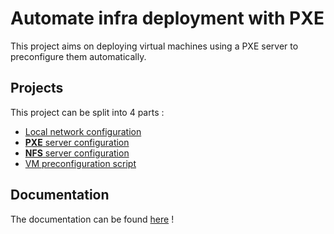 # Automate infra deployment with PXE


This project aims on deploying virtual machines using a PXE server to preconfigure them automatically. 

## Projects

This project can be split into 4 parts :
- [Local network configuration](local_network)
- [**PXE** server configuration](pxe_configuration)
- [**NFS** server configuration](nfs_configuration)
- [VM preconfiguration script](preconf)

## Documentation

The documentation can be found [here](documentation.md) !

